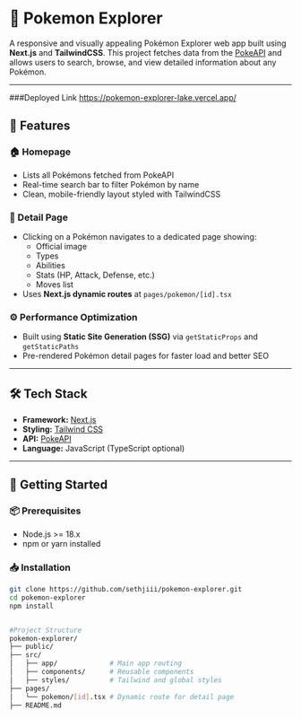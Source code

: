 # 🧭 Pokemon Explorer

A responsive and visually appealing Pokémon Explorer web app built using **Next.js** and **TailwindCSS**. This project fetches data from the [PokeAPI](https://pokeapi.co/) and allows users to search, browse, and view detailed information about any Pokémon.

---
###Deployed Link
https://pokemon-explorer-lake.vercel.app/

## 📌 Features

### 🏠 Homepage
- Lists all Pokémons fetched from PokeAPI
- Real-time search bar to filter Pokémon by name
- Clean, mobile-friendly layout styled with TailwindCSS

### 📄 Detail Page
- Clicking on a Pokémon navigates to a dedicated page showing:
  - Official image
  - Types
  - Abilities
  - Stats (HP, Attack, Defense, etc.)
  - Moves list
- Uses **Next.js dynamic routes** at `pages/pokemon/[id].tsx`

### ⚙️ Performance Optimization
- Built using **Static Site Generation (SSG)** via `getStaticProps` and `getStaticPaths`
- Pre-rendered Pokémon detail pages for faster load and better SEO

---

## 🛠️ Tech Stack

- **Framework:** [Next.js](https://nextjs.org/)
- **Styling:** [Tailwind CSS](https://tailwindcss.com/)
- **API:** [PokeAPI](https://pokeapi.co/)
- **Language:** JavaScript (TypeScript optional)

---

## 🚀 Getting Started

### 📦 Prerequisites
- Node.js >= 18.x
- npm or yarn installed

### 📥 Installation

```bash
git clone https://github.com/sethjiii/pokemon-explorer.git
cd pokemon-explorer
npm install


#Project Structure
pokemon-explorer/
├── public/
├── src/
│   ├── app/             # Main app routing
│   ├── components/      # Reusable components
│   ├── styles/          # Tailwind and global styles
├── pages/
│   └── pokemon/[id].tsx # Dynamic route for detail page
├── README.md

